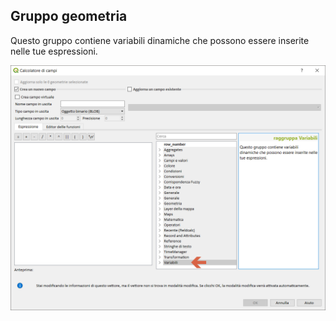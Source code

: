 ## Gruppo geometria

Questo gruppo contiene variabili dinamiche che possono essere inserite nelle tue espressioni.

<img src="/img/variabili/gruppo_variabili1.png">
